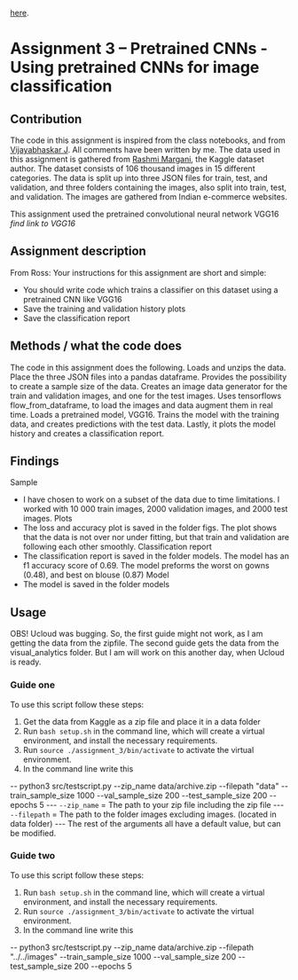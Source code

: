 [here](https://stackoverflow.com/questions/42443936/keras-split-train-test-set-when-using-imagedatagenerator).

# Assignment 3 – Pretrained CNNs - Using pretrained CNNs for image classification
## Contribution
The code in this assignment is inspired from the class notebooks, and from [Vijayabhaskar J](https://vijayabhaskar96.medium.com/tutorial-on-keras-flow-from-dataframe-1fd4493d237c). All comments have been written by me. The data used in this assignment is gathered from [Rashmi Margani](https://www.kaggle.com/datasets/validmodel/indo-fashion-dataset), the Kaggle dataset author. 
The dataset consists of 106 thousand images in 15 different categories. The data is split up into three JSON files for train, test, and validation, and three folders containing the images, also split into train, test, and validation. The images are gathered from Indian e-commerce websites. 

This assignment used the pretrained convolutional neural network VGG16 *find link to VGG16*


## Assignment description
From Ross: Your instructions for this assignment are short and simple:
- You should write code which trains a classifier on this dataset using a pretrained CNN like VGG16
- Save the training and validation history plots
- Save the classification report

## Methods / what the code does
The code in this assignment does the following. Loads and unzips the data. Place the three JSON files into a pandas dataframe. Provides the possibility to create a sample size of the data. Creates an image data generator for the train and validation images, and one for the test images. Uses tensorflows flow_from_dataframe, to load the images and data augment them in real time. Loads a pretrained model, VGG16. Trains the model with the training data, and creates predictions with the test data. Lastly, it plots the model history and creates a classification report.

## Findings
Sample
-	I have chosen to work on a subset of the data due to time limitations. I worked with 10 000 train images, 2000 validation images, and 2000 test images.
Plots 
-	The loss and accuracy plot is saved in the folder figs. The plot shows that the data is not over nor under fitting, but that train and validation are following each other smoothly. 
Classification report 
-	The classification report is saved in the folder models. The model has an f1 accuracy score of 0.69. The model preforms the worst on gowns (0.48), and best on blouse (0.87)
Model
-	The model is saved in the folder models

## Usage

OBS! Ucloud was bugging. So, the first guide might not work, as I am getting the data from the zipfile. The second guide gets the data from the visual_analytics folder. But I am will work on this another day, when Ucloud is ready.

### Guide one
To use this script follow these steps:
1.	Get the data from Kaggle as a zip file and place it in a data folder 
2.	Run ```bash setup.sh``` in the command line, which will create a virtual environment, and install the necessary requirements.
3.	Run ```source ./assignment_3/bin/activate``` to activate the virtual environment.
4.	In the command line write this

-- python3 src/testscript.py --zip_name data/archive.zip --filepath "data" --train_sample_size 1000 --val_sample_size 200 --test_sample_size 200 --epochs 5
---	```--zip_name``` = The path to your zip file including the zip file
---	```--filepath``` = The path to the folder images excluding images. (located in data folder)
---	The rest of the arguments all have a default value, but can be modified.

### Guide two
To use this script follow these steps:
1.	Run ```bash setup.sh``` in the command line, which will create a virtual environment, and install the necessary requirements.
2.	Run ```source ./assignment_3/bin/activate``` to activate the virtual environment.
3.	In the command line write this

--	python3 src/testscript.py --zip_name data/archive.zip --filepath "../../images" --train_sample_size 1000 --val_sample_size 200 --test_sample_size 200 --epochs 5
